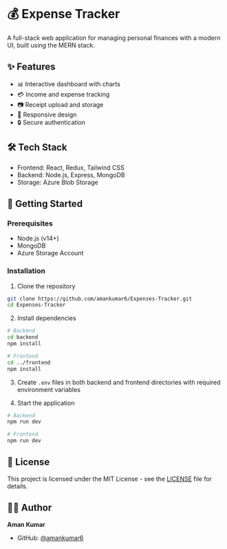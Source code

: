 # 💰 Expense Tracker

A full-stack web application for managing personal finances with a modern UI, built using the MERN stack.

## ✨ Features

- 📊 Interactive dashboard with charts
- 💳 Income and expense tracking
- 📷 Receipt upload and storage
- 📱 Responsive design
- 🔒 Secure authentication

## 🛠️ Tech Stack

- Frontend: React, Redux, Tailwind CSS
- Backend: Node.js, Express, MongoDB
- Storage: Azure Blob Storage

## 🚀 Getting Started

### Prerequisites
- Node.js (v14+)
- MongoDB
- Azure Storage Account

### Installation

1. Clone the repository
```bash
git clone https://github.com/amankumar6/Expenses-Tracker.git
cd Expenses-Tracker
```

2. Install dependencies
```bash
# Backend
cd backend
npm install

# Frontend
cd ../frontend
npm install
```

3. Create `.env` files in both backend and frontend directories with required environment variables

4. Start the application
```bash
# Backend
npm run dev

# Frontend
npm run dev
```

## 📝 License

This project is licensed under the MIT License - see the [LICENSE](LICENSE) file for details.
## 👨‍💻 Author

**Aman Kumar**
- GitHub: [@amankumar6](https://github.com/amankumar6)